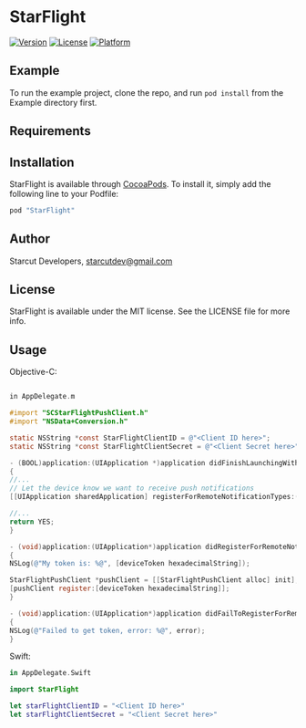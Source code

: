 # StarFlight

[![Version](https://img.shields.io/cocoapods/v/StarFlight.svg?style=flat)](http://cocoapods.org/pods/StarFlight)
[![License](https://img.shields.io/cocoapods/l/StarFlight.svg?style=flat)](http://cocoapods.org/pods/StarFlight)
[![Platform](https://img.shields.io/cocoapods/p/StarFlight.svg?style=flat)](http://cocoapods.org/pods/StarFlight)

## Example

To run the example project, clone the repo, and run `pod install` from the Example directory first.

## Requirements

## Installation

StarFlight is available through [CocoaPods](http://cocoapods.org). To install
it, simply add the following line to your Podfile:

```ruby
pod "StarFlight"
```

## Author

Starcut Developers, starcutdev@gmail.com

## License

StarFlight is available under the MIT license. See the LICENSE file for more info.

## Usage

Objective-C:
```Objective-C

in AppDelegate.m

#import "SCStarFlightPushClient.h"
#import "NSData+Conversion.h"

static NSString *const StarFlightClientID = @"<Client ID here>";
static NSString *const StarFlightClientSecret = @"<Client Secret here>";

- (BOOL)application:(UIApplication *)application didFinishLaunchingWithOptions:(NSDictionary *)launchOptions
{
//...    
// Let the device know we want to receive push notifications
[[UIApplication sharedApplication] registerForRemoteNotificationTypes:(UIRemoteNotificationTypeBadge | UIRemoteNotificationTypeSound | UIRemoteNotificationTypeAlert)];

//...
return YES;
}

- (void)application:(UIApplication*)application didRegisterForRemoteNotificationsWithDeviceToken:(NSData*)deviceToken
{
NSLog(@"My token is: %@", [deviceToken hexadecimalString]);

StarFlightPushClient *pushClient = [[StarFlightPushClient alloc] init];
[pushClient register:[deviceToken hexadecimalString]];
}

- (void)application:(UIApplication*)application didFailToRegisterForRemoteNotificationsWithError:(NSError*)error
{
NSLog(@"Failed to get token, error: %@", error);
}

```

Swift:
```Swift
in AppDelegate.Swift

import StarFlight

let starFlightClientID = "<Client ID here>"
let starFlightClientSecret = "<Client Secret here>"

```
